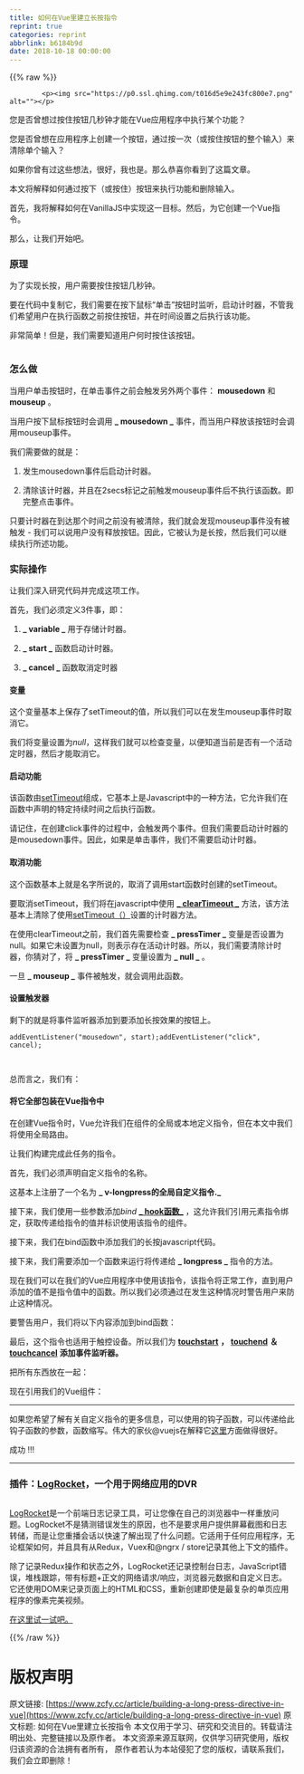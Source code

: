 ```yaml
---
title: 如何在Vue里建立长按指令
reprint: true
categories: reprint
abbrlink: b6184b9d
date: 2018-10-18 00:00:00
---
```


{{% raw %}}

            <p><img src="https://p0.ssl.qhimg.com/t016d5e9e243fc800e7.png" alt=""></p>
<p>您是否曾想过按住按钮几秒钟才能在Vue应用程序中执行某个功能？</p>
<p>您是否曾想在应用程序上创建一个按钮，通过按一次（或按住按钮的整个输入）来清除单个输入？</p>
<p>如果你曾有过这些想法，很好，我也是。那么恭喜你看到了这篇文章。</p>
<p>本文将解释如何通过按下（或按住）按钮来执行功能和删除输入。</p>
<p>首先，我将解释如何在VanillaJS中实现这一目标。然后，为它创建一个Vue指令。</p>
<p>那么，让我们开始吧。</p>
<h3>原理</h3>
<p>为了实现长按，用户需要按住按钮几秒钟。</p>
<p>要在代码中复制它，我们需要在按下鼠标“单击”按钮时监听，启动计时器，不管我们希望用户在执行函数之前按住按钮，并在时间设置之后执行该功能。</p>
<p>非常简单！但是，我们需要知道用户何时按住该按钮。</p>
<p><img src="https://p0.ssl.qhimg.com/t019d1f5c33580f6d70.png" alt=""></p>
<h3><strong>怎么做</strong></h3>
<p>当用户单击按钮时，在单击事件之前会触发另外两个事件： <strong>mousedown</strong> 和 <strong>mouseup</strong> 。</p>
<p>当用户按下鼠标按钮时会调用 <strong>_ mousedown _</strong> 事件，而当用户释放该按钮时会调用mouseup事件。</p>
<p>我们需要做的就是：</p>
<ol>
<li><p>发生mousedown事件后启动计时器。</p>
</li>
<li><p>清除该计时器，并且在2secs标记之前触发mouseup事件后不执行该函数。即完整点击事件。</p>
</li>
</ol>
<p>只要计时器在到达那个时间之前没有被清除，我们就会发现mouseup事件没有被触发 - 我们可以说用户没有释放按钮。因此，它被认为是长按，然后我们可以继续执行所述功能。</p>
<h3>实际操作</h3>
<p>让我们深入研究代码并完成这项工作。</p>
<p>首先，我们必须定义3件事，即：</p>
<ol>
<li><p><strong>_ variable _</strong> 用于存储计时器。</p>
</li>
<li><p><strong>_ start _</strong> 函数启动计时器。</p>
</li>
<li><p><strong>_ cancel _</strong> 函数取消定时器</p>
</li>
</ol>
<h4>变量</h4>
<p>这个变量基本上保存了setTimeout的值，所以我们可以在发生mouseup事件时取消它。</p>
<p>我们将变量设置为<em>null</em>，这样我们就可以检查变量，以便知道当前是否有一个活动定时器，然后才能取消它。</p>
<h4>启动功能</h4>
<p>该函数由<a href="https://www.w3schools.com/jsref/met_win_settimeout.asp">setTimeout</a>组成，它基本上是Javascript中的一种方法，它允许我们在函数中声明的特定持续时间之后执行函数。</p>
<p>请记住，在创建click事件的过程中，会触发两个事件。但我们需要启动计时器的是mousedown事件。因此，如果是单击事件，我们不需要启动计时器。</p>
<h4>取消功能</h4>
<p>这个函数基本上就是名字所说的，取消了调用start函数时创建的setTimeout。</p>
<p>要取消setTimeout，我们将在javascript中使用 <a href="https://www.w3schools.com/jsref/met_win_cleartimeout.asp"><strong>_ clearTimeout _</strong></a> 方法，该方法基本上清除了使用<a href="https://www.w3schools.com/jsref/met_win_settimeout.asp">setTimeout（）</a>设置的计时器方法。</p>
<p>在使用clearTimeout之前，我们首先需要检查 <strong>_ pressTimer _</strong> 变量是否设置为null。如果它未设置为null，则表示存在活动计时器。所以，我们需要清除计时器，你猜对了，将 <strong>_ pressTimer _</strong> 变量设置为 <strong>_ null _</strong> 。</p>
<p>一旦 <strong>_ mouseup _</strong> 事件被触发，就会调用此函数。</p>
<h4>设置触发器</h4>
<p>剩下的就是将事件监听器添加到要添加长按效果的按钮上。</p>
<pre><code class="hljs less"><span class="hljs-selector-tag">addEventListener</span>(<span class="hljs-string">"mousedown"</span>, start);<span class="hljs-selector-tag">addEventListener</span>(<span class="hljs-string">"click"</span>, cancel);

</code></pre><p>总而言之，我们有：</p>
<h4>将它全部包装在Vue指令中</h4>
<p>在创建Vue指令时，Vue允许我们在组件的全局或本地定义指令，但在本文中我们将使用全局路由。</p>
<p>让我们构建完成此任务的指令。</p>
<p>首先，我们必须声明自定义指令的名称。</p>
<p>这基本上注册了一个名为 <strong>_ v-longpress的全局自定义指令._</strong></p>
<p>接下来，我们使用一些参数添加<em>bind</em> <a href="https://vuejs.org/v2/guide/custom-directive.html#Hook-Functions"><strong>_ hook函数_</strong></a> ，这允许我们引用元素指令绑定，获取传递给指令的值并标识使用该指令的组件。</p>
<p>接下来，我们在bind函数中添加我们的长按javascript代码。</p>
<p>接下来，我们需要添加一个函数来运行将传递给 <strong>_ longpress _</strong> 指令的方法。</p>
<p>现在我们可以在我们的Vue应用程序中使用该指令，该指令将正常工作，直到用户添加的值不是指令值中的函数。所以我们必须通过在发生这种情况时警告用户来防止这种情况。</p>
<p>要警告用户，我们将以下内容添加到bind函数：</p>
<p>最后，这个指令也适用于触控设备。所以我们为 <a href="https://developer.mozilla.org/en-US/docs/Web/Events/touchstart"><strong>touchstart</strong></a> <strong>，</strong> <a href=""><strong>touchend</strong></a> <strong>＆</strong> <a href="https://developer.mozilla.org/en-US/docs/网络/活动/ touchcancel"><strong>touchcancel</strong></a> <strong>添加事件监听器。</strong></p>
<p>把所有东西放在一起：</p>
<p>现在引用我们的Vue组件：</p>
<hr>
<p>如果您希望了解有关自定义指令的更多信息，可以使用的钩子函数，可以传递给此钩子函数的参数，函数缩写。伟大的家伙@vuejs在解释它<a href="https://vuejs.org/v2/guide/custom-directive.html">这里</a>方面做得很好。</p>
<p>成功 !!!</p>
<hr>
<h3>插件：<a href="">LogRocket</a>，一个用于网络应用的DVR</h3>
<p><img src="https://p0.ssl.qhimg.com/t01072f290c6077ac46.png" alt=""></p>
<p><a href="https://logrocket.com/signup/">LogRocket</a>是一个前端日志记录工具，可让您像在自己的浏览器中一样重放问题。LogRocket不是猜测错误发生的原因，也不是要求用户提供屏幕截图和日志转储，而是让您重播会话以快速了解出现了什么问题。它适用于任何应用程序，无论框架如何，并且具有从Redux，Vuex和@ngrx / store记录其他上下文的插件。</p>
<p>除了记录Redux操作和状态之外，LogRocket还记录控制台日志，JavaScript错误，堆栈跟踪，带有标题+正文的网络请求/响应，浏览器元数据和自定义日志。它还使用DOM来记录页面上的HTML和CSS，重新创建即使是最复杂的单页应用程序的像素完美视频。</p>
<p><a href="https://logrocket.com/signup/">在这里试一试吧。</a></p>

          
{{% /raw %}}

# 版权声明
原文链接: [https://www.zcfy.cc/article/building-a-long-press-directive-in-vue](https://www.zcfy.cc/article/building-a-long-press-directive-in-vue)
原文标题: 如何在Vue里建立长按指令
本文仅用于学习、研究和交流目的。转载请注明出处、完整链接以及原作者。
本文资源来源互联网，仅供学习研究使用，版权归该资源的合法拥有者所有，
原作者若认为本站侵犯了您的版权，请联系我们，我们会立即删除！
